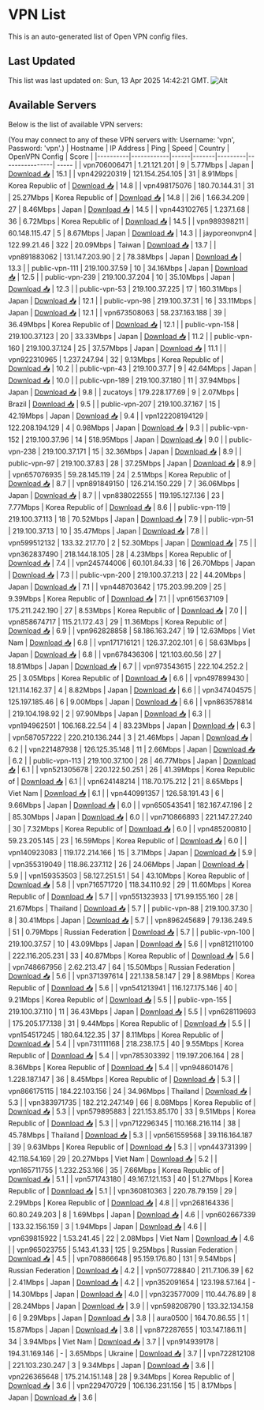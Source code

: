 # VPN List

This is an auto-generated list of Open VPN config files.

## Last Updated

This list was last updated on: Sun, 13 Apr 2025 14:42:21 GMT.
![Alt](https://repobeats.axiom.co/api/embed/186b98318ef1479477931607c1ad7d823f12451f.svg "Repobeats analytics image")

## Available Servers

Below is the list of available VPN servers:

(You may connect to any of these VPN servers with: Username: 'vpn', Password: 'vpn'.)
| Hostname | IP Address | Ping | Speed | Country | OpenVPN Config | Score |
|----------|------------|------|-------|---------|----------------| ----- |
| vpn706006471 | 1.21.121.201 | 9 | 5.77Mbps | Japan | [Download 📥](./configs/server_0_JP.ovpn) | 15.1 |
| vpn429220319 | 121.154.254.105 | 31 | 8.91Mbps | Korea Republic of | [Download 📥](./configs/server_1_KR.ovpn) | 14.8 |
| vpn498175076 | 180.70.144.31 | 31 | 25.27Mbps | Korea Republic of | [Download 📥](./configs/server_2_KR.ovpn) | 14.8 |
| 2i6 | 1.66.34.209 | 27 | 8.46Mbps | Japan | [Download 📥](./configs/server_3_JP.ovpn) | 14.5 |
| vpn443102765 | 1.237.1.68 | 36 | 6.72Mbps | Korea Republic of | [Download 📥](./configs/server_4_KR.ovpn) | 14.5 |
| vpn989398211 | 60.148.115.47 | 5 | 8.67Mbps | Japan | [Download 📥](./configs/server_5_JP.ovpn) | 14.3 |
| jayporeonvpn4 | 122.99.21.46 | 322 | 20.09Mbps | Taiwan | [Download 📥](./configs/server_6_TW.ovpn) | 13.7 |
| vpn891883062 | 131.147.203.90 | 2 | 78.38Mbps | Japan | [Download 📥](./configs/server_7_JP.ovpn) | 13.3 |
| public-vpn-111 | 219.100.37.59 | 10 | 34.16Mbps | Japan | [Download 📥](./configs/server_8_JP.ovpn) | 12.5 |
| public-vpn-239 | 219.100.37.204 | 10 | 35.10Mbps | Japan | [Download 📥](./configs/server_9_JP.ovpn) | 12.3 |
| public-vpn-53 | 219.100.37.225 | 17 | 160.31Mbps | Japan | [Download 📥](./configs/server_10_JP.ovpn) | 12.1 |
| public-vpn-98 | 219.100.37.31 | 16 | 33.11Mbps | Japan | [Download 📥](./configs/server_11_JP.ovpn) | 12.1 |
| vpn673508063 | 58.237.163.188 | 39 | 36.49Mbps | Korea Republic of | [Download 📥](./configs/server_12_KR.ovpn) | 12.1 |
| public-vpn-158 | 219.100.37.123 | 20 | 33.33Mbps | Japan | [Download 📥](./configs/server_13_JP.ovpn) | 11.2 |
| public-vpn-160 | 219.100.37.124 | 25 | 37.57Mbps | Japan | [Download 📥](./configs/server_14_JP.ovpn) | 11.1 |
| vpn922310965 | 1.237.247.94 | 32 | 9.13Mbps | Korea Republic of | [Download 📥](./configs/server_15_KR.ovpn) | 10.2 |
| public-vpn-43 | 219.100.37.7 | 9 | 42.64Mbps | Japan | [Download 📥](./configs/server_16_JP.ovpn) | 10.0 |
| public-vpn-189 | 219.100.37.180 | 11 | 37.94Mbps | Japan | [Download 📥](./configs/server_17_JP.ovpn) | 9.8 |
| zucatoys | 179.228.177.69 | 9 | 2.07Mbps | Brazil | [Download 📥](./configs/server_18_BR.ovpn) | 9.5 |
| public-vpn-207 | 219.100.37.167 | 15 | 42.19Mbps | Japan | [Download 📥](./configs/server_19_JP.ovpn) | 9.4 |
| vpn122208194129 | 122.208.194.129 | 4 | 0.98Mbps | Japan | [Download 📥](./configs/server_20_JP.ovpn) | 9.3 |
| public-vpn-152 | 219.100.37.96 | 14 | 518.95Mbps | Japan | [Download 📥](./configs/server_21_JP.ovpn) | 9.0 |
| public-vpn-238 | 219.100.37.171 | 15 | 32.36Mbps | Japan | [Download 📥](./configs/server_22_JP.ovpn) | 8.9 |
| public-vpn-97 | 219.100.37.83 | 28 | 37.25Mbps | Japan | [Download 📥](./configs/server_23_JP.ovpn) | 8.9 |
| vpn657076935 | 59.28.145.119 | 24 | 2.51Mbps | Korea Republic of | [Download 📥](./configs/server_24_KR.ovpn) | 8.7 |
| vpn891849150 | 126.214.150.229 | 7 | 36.06Mbps | Japan | [Download 📥](./configs/server_25_JP.ovpn) | 8.7 |
| vpn838022555 | 119.195.127.136 | 23 | 7.77Mbps | Korea Republic of | [Download 📥](./configs/server_26_KR.ovpn) | 8.6 |
| public-vpn-119 | 219.100.37.113 | 18 | 70.52Mbps | Japan | [Download 📥](./configs/server_27_JP.ovpn) | 7.9 |
| public-vpn-51 | 219.100.37.13 | 10 | 35.47Mbps | Japan | [Download 📥](./configs/server_28_JP.ovpn) | 7.8 |
| vpn599512132 | 133.32.217.70 | 2 | 52.30Mbps | Japan | [Download 📥](./configs/server_29_JP.ovpn) | 7.5 |
| vpn362837490 | 218.144.18.105 | 28 | 4.23Mbps | Korea Republic of | [Download 📥](./configs/server_30_KR.ovpn) | 7.4 |
| vpn245744006 | 60.101.84.33 | 16 | 26.70Mbps | Japan | [Download 📥](./configs/server_31_JP.ovpn) | 7.3 |
| public-vpn-200 | 219.100.37.213 | 22 | 44.20Mbps | Japan | [Download 📥](./configs/server_32_JP.ovpn) | 7.1 |
| vpn448703642 | 175.203.99.209 | 25 | 9.39Mbps | Korea Republic of | [Download 📥](./configs/server_33_KR.ovpn) | 7.1 |
| vpn615637109 | 175.211.242.190 | 27 | 8.53Mbps | Korea Republic of | [Download 📥](./configs/server_34_KR.ovpn) | 7.0 |
| vpn858674717 | 115.21.172.43 | 29 | 11.36Mbps | Korea Republic of | [Download 📥](./configs/server_35_KR.ovpn) | 6.9 |
| vpn962828858 | 58.186.163.247 | 19 | 12.63Mbps | Viet Nam | [Download 📥](./configs/server_36_VN.ovpn) | 6.8 |
| vpn171716121 | 126.37.202.101 | 6 | 58.63Mbps | Japan | [Download 📥](./configs/server_37_JP.ovpn) | 6.8 |
| vpn678436306 | 121.103.60.56 | 27 | 18.81Mbps | Japan | [Download 📥](./configs/server_38_JP.ovpn) | 6.7 |
| vpn973543615 | 222.104.252.2 | 25 | 3.05Mbps | Korea Republic of | [Download 📥](./configs/server_39_KR.ovpn) | 6.6 |
| vpn497899430 | 121.114.162.37 | 4 | 8.82Mbps | Japan | [Download 📥](./configs/server_40_JP.ovpn) | 6.6 |
| vpn347404575 | 125.197.185.46 | 6 | 9.00Mbps | Japan | [Download 📥](./configs/server_41_JP.ovpn) | 6.6 |
| vpn863578814 | 219.104.198.92 | 2 | 97.90Mbps | Japan | [Download 📥](./configs/server_42_JP.ovpn) | 6.3 |
| vpn194962501 | 106.168.22.54 | 4 | 83.23Mbps | Japan | [Download 📥](./configs/server_43_JP.ovpn) | 6.3 |
| vpn587057222 | 220.210.136.244 | 3 | 21.46Mbps | Japan | [Download 📥](./configs/server_44_JP.ovpn) | 6.2 |
| vpn221487938 | 126.125.35.148 | 11 | 2.66Mbps | Japan | [Download 📥](./configs/server_45_JP.ovpn) | 6.2 |
| public-vpn-113 | 219.100.37.100 | 28 | 46.77Mbps | Japan | [Download 📥](./configs/server_46_JP.ovpn) | 6.1 |
| vpn521305678 | 220.122.50.251 | 26 | 41.39Mbps | Korea Republic of | [Download 📥](./configs/server_47_KR.ovpn) | 6.1 |
| vpn624148214 | 118.70.175.212 | 21 | 8.65Mbps | Viet Nam | [Download 📥](./configs/server_48_VN.ovpn) | 6.1 |
| vpn440991357 | 126.58.191.43 | 6 | 9.66Mbps | Japan | [Download 📥](./configs/server_49_JP.ovpn) | 6.0 |
| vpn650543541 | 182.167.47.196 | 2 | 85.30Mbps | Japan | [Download 📥](./configs/server_50_JP.ovpn) | 6.0 |
| vpn710866893 | 221.147.27.240 | 30 | 7.32Mbps | Korea Republic of | [Download 📥](./configs/server_51_KR.ovpn) | 6.0 |
| vpn485200810 | 59.23.205.145 | 23 | 16.59Mbps | Korea Republic of | [Download 📥](./configs/server_52_KR.ovpn) | 6.0 |
| vpn140923083 | 119.172.214.166 | 15 | 3.71Mbps | Japan | [Download 📥](./configs/server_53_JP.ovpn) | 5.9 |
| vpn355319049 | 118.86.237.112 | 26 | 24.06Mbps | Japan | [Download 📥](./configs/server_54_JP.ovpn) | 5.9 |
| vpn159353503 | 58.127.251.51 | 54 | 43.10Mbps | Korea Republic of | [Download 📥](./configs/server_55_KR.ovpn) | 5.8 |
| vpn716571720 | 118.34.110.92 | 29 | 11.60Mbps | Korea Republic of | [Download 📥](./configs/server_56_KR.ovpn) | 5.7 |
| vpn551323933 | 171.99.155.160 | 28 | 21.67Mbps | Thailand | [Download 📥](./configs/server_57_TH.ovpn) | 5.7 |
| public-vpn-88 | 219.100.37.30 | 8 | 30.41Mbps | Japan | [Download 📥](./configs/server_58_JP.ovpn) | 5.7 |
| vpn896245689 | 79.136.249.5 | 51 | 0.79Mbps | Russian Federation | [Download 📥](./configs/server_59_RU.ovpn) | 5.7 |
| public-vpn-100 | 219.100.37.57 | 10 | 43.09Mbps | Japan | [Download 📥](./configs/server_60_JP.ovpn) | 5.6 |
| vpn812110100 | 222.116.205.231 | 33 | 40.87Mbps | Korea Republic of | [Download 📥](./configs/server_61_KR.ovpn) | 5.6 |
| vpn748667956 | 2.62.213.47 | 64 | 15.50Mbps | Russian Federation | [Download 📥](./configs/server_62_RU.ovpn) | 5.6 |
| vpn371397614 | 221.138.58.147 | 29 | 8.98Mbps | Korea Republic of | [Download 📥](./configs/server_63_KR.ovpn) | 5.6 |
| vpn541213941 | 116.127.175.146 | 40 | 9.21Mbps | Korea Republic of | [Download 📥](./configs/server_64_KR.ovpn) | 5.5 |
| public-vpn-155 | 219.100.37.110 | 11 | 36.43Mbps | Japan | [Download 📥](./configs/server_65_JP.ovpn) | 5.5 |
| vpn628119693 | 175.205.177.138 | 31 | 9.44Mbps | Korea Republic of | [Download 📥](./configs/server_66_KR.ovpn) | 5.5 |
| vpn154517245 | 180.64.122.35 | 37 | 8.11Mbps | Korea Republic of | [Download 📥](./configs/server_67_KR.ovpn) | 5.4 |
| vpn731111168 | 218.238.17.5 | 40 | 9.55Mbps | Korea Republic of | [Download 📥](./configs/server_68_KR.ovpn) | 5.4 |
| vpn785303392 | 119.197.206.164 | 28 | 8.36Mbps | Korea Republic of | [Download 📥](./configs/server_69_KR.ovpn) | 5.4 |
| vpn948601476 | 1.228.187.147 | 36 | 8.45Mbps | Korea Republic of | [Download 📥](./configs/server_70_KR.ovpn) | 5.3 |
| vpn866175115 | 184.22.103.156 | 24 | 34.96Mbps | Thailand | [Download 📥](./configs/server_71_TH.ovpn) | 5.3 |
| vpn383971735 | 182.212.247.149 | 66 | 8.08Mbps | Korea Republic of | [Download 📥](./configs/server_72_KR.ovpn) | 5.3 |
| vpn579895883 | 221.153.85.170 | 33 | 9.51Mbps | Korea Republic of | [Download 📥](./configs/server_73_KR.ovpn) | 5.3 |
| vpn712296345 | 110.168.216.114 | 38 | 45.78Mbps | Thailand | [Download 📥](./configs/server_74_TH.ovpn) | 5.3 |
| vpn561559568 | 39.116.164.187 | 39 | 9.63Mbps | Korea Republic of | [Download 📥](./configs/server_75_KR.ovpn) | 5.3 |
| vpn443731399 | 42.118.54.169 | 29 | 20.27Mbps | Viet Nam | [Download 📥](./configs/server_76_VN.ovpn) | 5.2 |
| vpn165711755 | 1.232.253.166 | 35 | 7.66Mbps | Korea Republic of | [Download 📥](./configs/server_77_KR.ovpn) | 5.1 |
| vpn571743180 | 49.167.121.153 | 40 | 51.27Mbps | Korea Republic of | [Download 📥](./configs/server_78_KR.ovpn) | 5.1 |
| vpn360810363 | 220.78.79.159 | 29 | 2.29Mbps | Korea Republic of | [Download 📥](./configs/server_79_KR.ovpn) | 4.8 |
| vpn268164336 | 60.80.249.203 | 8 | 1.69Mbps | Japan | [Download 📥](./configs/server_80_JP.ovpn) | 4.6 |
| vpn602667339 | 133.32.156.159 | 3 | 1.94Mbps | Japan | [Download 📥](./configs/server_81_JP.ovpn) | 4.6 |
| vpn639815922 | 1.53.241.45 | 22 | 2.08Mbps | Viet Nam | [Download 📥](./configs/server_82_VN.ovpn) | 4.6 |
| vpn965023755 | 5.143.41.33 | 125 | 9.25Mbps | Russian Federation | [Download 📥](./configs/server_83_RU.ovpn) | 4.5 |
| vpn708866648 | 95.159.176.80 | 131 | 9.54Mbps | Russian Federation | [Download 📥](./configs/server_84_RU.ovpn) | 4.2 |
| vpn507728840 | 211.7.106.39 | 62 | 2.41Mbps | Japan | [Download 📥](./configs/server_85_JP.ovpn) | 4.2 |
| vpn352091654 | 123.198.57.164 | - | 14.30Mbps | Japan | [Download 📥](./configs/server_86_JP.ovpn) | 4.0 |
| vpn323577009 | 110.44.76.89 | 8 | 28.24Mbps | Japan | [Download 📥](./configs/server_87_JP.ovpn) | 3.9 |
| vpn598208790 | 133.32.134.158 | 6 | 9.29Mbps | Japan | [Download 📥](./configs/server_88_JP.ovpn) | 3.8 |
| aura0500 | 164.70.86.55 | 1 | 15.87Mbps | Japan | [Download 📥](./configs/server_89_JP.ovpn) | 3.8 |
| vpn872287655 | 103.147.186.11 | 34 | 3.94Mbps | Viet Nam | [Download 📥](./configs/server_90_VN.ovpn) | 3.7 |
| vpn914939178 | 194.31.169.146 | - | 3.65Mbps | Ukraine | [Download 📥](./configs/server_91_UA.ovpn) | 3.7 |
| vpn722812108 | 221.103.230.247 | 3 | 9.34Mbps | Japan | [Download 📥](./configs/server_92_JP.ovpn) | 3.6 |
| vpn226365648 | 175.214.151.148 | 28 | 9.34Mbps | Korea Republic of | [Download 📥](./configs/server_93_KR.ovpn) | 3.6 |
| vpn229470729 | 106.136.231.156 | 15 | 8.17Mbps | Japan | [Download 📥](./configs/server_94_JP.ovpn) | 3.6 |
